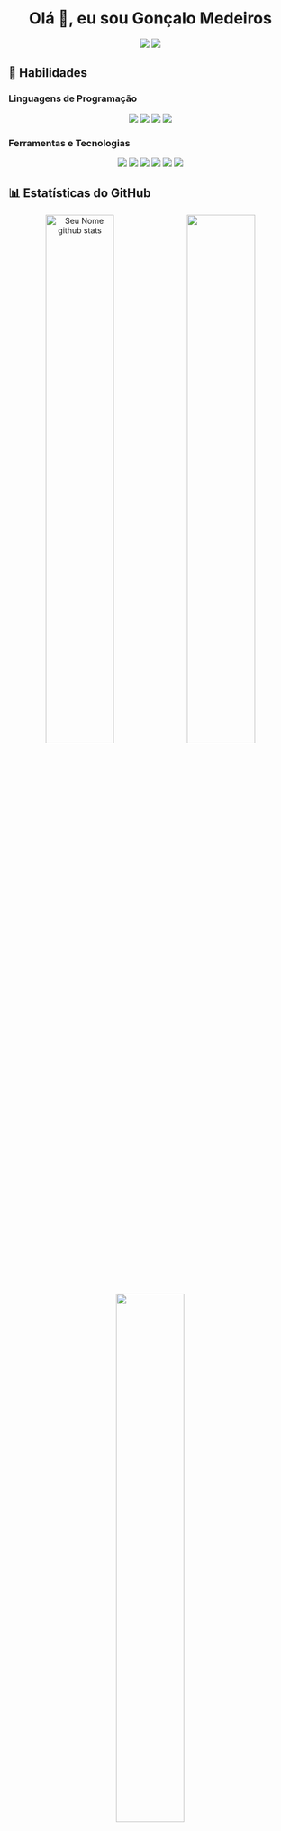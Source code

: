 <h1 align="center">Olá 👋, eu sou Gonçalo Medeiros</h1>


<p align="center">
  <a href="mailto:gongon4med@gmail.com"><img src="https://img.shields.io/badge/Email-D14836?style=flat&logo=gmail&logoColor=white"></a>
  <a href="https://www.linkedin.com/in/seulinkedin"><img src="https://img.shields.io/badge/LinkedIn-0077B5?style=flat&logo=linkedin&logoColor=white"></a>
</p>

## 🚀 Habilidades
### Linguagens de Programação
<div align="center">
    <img src="https://img.shields.io/badge/Java-%23ED8B00.svg?style=flat&logo=java&logoColor=white" />
    <img src="https://img.shields.io/badge/C-%2300599C.svg?style=flat&logo=c&logoColor=white" />
    <img src="https://img.shields.io/badge/Python-%233776AB.svg?style=flat&logo=python&logoColor=white" />
    <img src="https://img.shields.io/badge/SQL-%2300599C.svg?style=flat&logo=postgresql&logoColor=white" />
</div>

### Ferramentas e Tecnologias
<div align="center">
    <img src="https://img.shields.io/badge/GitHub-%23121011.svg?style=flat&logo=github&logoColor=white" />
    <img src="https://img.shields.io/badge/Bitbucket-%230047B3.svg?style=flat&logo=bitbucket&logoColor=white" />
    <img src="https://img.shields.io/badge/IntelliJ_IDEA-%23000000.svg?style=flat&logo=intellij-idea&logoColor=white" />
    <img src="https://img.shields.io/badge/VS_Code-%23007ACC.svg?style=flat&logo=visual-studio-code&logoColor=white" />
    <img src="https://img.shields.io/badge/Jira-%230052CC.svg?style=flat&logo=jira&logoColor=white" />
    <img src="https://img.shields.io/badge/Oracle-%23F80000.svg?style=flat&logo=oracle&logoColor=white" />
</div>

## 📊 Estatísticas do GitHub
<div align="center">  
    <img width="49%" src="https://github-readme-stats.vercel.app/api?username=seuusername&theme=radical&count_private=true&show_icons=true&hide_border=true&bg_color=0d1117" alt="Seu Nome github stats" />
    <img width="49%" src="https://github-readme-stats.vercel.app/api/top-langs/?username=seuusername&theme=radical&include_all_commits=true&count_private=true&layout=compact&hide_border=true&bg_color=0d1117" />
</div>
<div align="center">
    <img width="49%" src="https://github-readme-streak-stats.herokuapp.com?user=seuusername&theme=radical&hide_border=true&background=0d1117" />
</div>

## 📈 Gráfico de Atividade
<div align="center">
  <img src="https://github-readme-activity-graph.vercel.app/graph?username=seuusername&theme=radical&bg_color=0d1117&hide_border=true&area=true" alt="Gráfico de atividade do GitHub de [Seu Nome]" />
</div>

## 🌟 Projetos em Destaque
- [Nome do Projeto 1](link_para_o_projeto): Descrição breve do projeto.
- [Nome do Projeto 2](link_para_o_projeto): Descrição breve do projeto.

## 📫 Contato
- Email: seuemail@gmail.com
- LinkedIn: [Seu LinkedIn](https://www.linkedin.com/in/seulinkedin)
